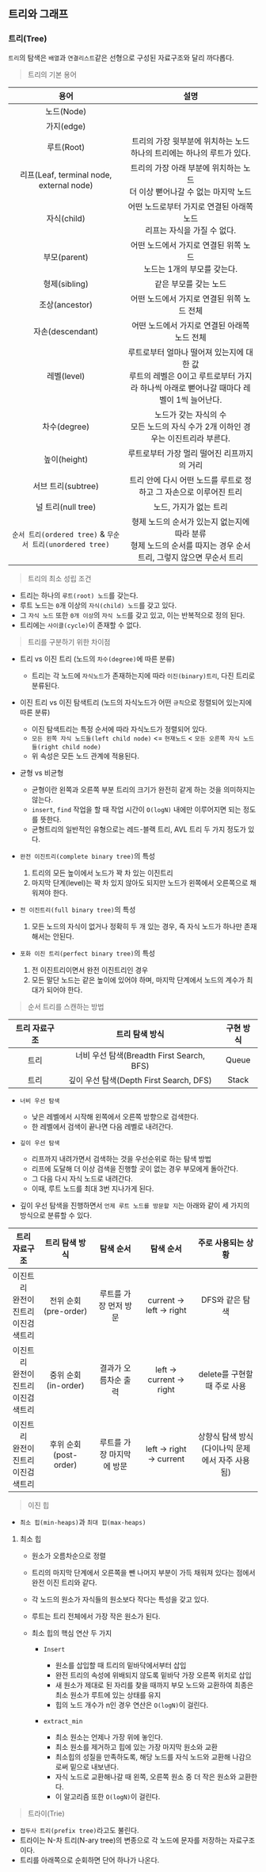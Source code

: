## 트리와 그래프

### 트리(Tree)

`트리`의 탐색은 `배열`과 `연결리스트`같은 선형으로 구성된 자료구조와 달리 까다롭다.

> 트리의 기본 용어

|용어|설명|
|:---:|:---:|
|노드(Node)||
|가지(edge)||
|루트(Root)|트리의 가장 윗부분에 위치하는 노드<br/> 하나의 트리에는 하나의 루트가 있다.|
|리프(Leaf, terminal node, external node)|트리의 가장 아래 부분에 위치하는 노드<br/> 더 이상 뻗어나갈 수 없는 마지막 노드|
|자식(child)|어떤 노드로부터 가지로 연결된 아래쪽 노드<br/> 리프는 자식을 가질 수 없다.|
|부모(parent)|어떤 노드에서 가지로 연결된 위쪽 노드<br/> 노드는 1개의 부모를 갖는다.|
|형제(sibling)|같은 부모를 갖는 노드|
|조상(ancestor)|어떤 노드에서 가지로 연결된 위쪽 노드 전체|
|자손(descendant)|어떤 노드에서 가지로 연결된 아래쪽 노드 전체|
|레벨(level)|루트로부터 얼마나 떨어져 있는지에 대한 값 <br/> 루트의 레벨은 0이고 루트로부터 가지라 하나씩 아래로 뻗어나갈 때마다 레벨이 1씩 늘어난다.|
|차수(degree)|노드가 갖는 자식의 수 <br/> 모든 노드의 자식 수가 2개 이하인 경우는 이진트리라 부른다.|
|높이(height)|루트로부터 가장 멀리 떨어진 리프까지의 거리|
|서브 트리(subtree)|트리 안에 다시 어떤 노드를 루트로 정하고 그 자손으로 이루어진 트리|
|널 트리(null tree)|노드, 가지가 없는 트리|
|`순서 트리(ordered tree)` & `무순서 트리(unordered tree)`|형제 노드의 순서가 있는지 없는지에 따라 분류 <br/> 형제 노드의 순서를 따지는 경우 순서 트리, 그렇지 않으면 무순서 트리|

> 트리의 최소 성립 조건

- 트리는 하나의 `루트(root) 노드`를 갖는다.
- 루트 노드는 `0`개 이상의 `자식(child) 노드`를 갖고 있다.
- 그 `자식 노드` 또한 `0개 이상`의 `자식 노드`를 갖고 있고, 이는 반복적으로 정의 된다.
- 트리에는 `사이클(cycle)`이 존재할 수 없다.

> 트리를 구분하기 위한 차이점

- 트리 vs 이진 트리 (노드의 `차수(degree)`에 따른 분류)
    - 트리는 각 노드에 `자식노드`가 존재하는지에 따라 `이진(binary)트리`, 다진 트리로 분류된다.

- 이진 트리 vs 이진 탐색트리 (노드의 자식노드가 어떤 `규칙`으로 정렬되어 있는지에 따른 분류)
    - 이진 탐색트리는 특정 순서에 따라 자식노드가 정렬되어 있다.
    - `모든 왼쪽 자식 노드들(left child node)` <= `현재노드` < `모든 오른쪽 자식 노드들(right child node)`
    - 위 속성은 모든 노드 관계에 적용된다.

- 균형 vs 비균형
    - 균형이란 왼쪽과 오른쪽 부분 트리의 크기가 완전히 같게 하는 것을 의미하지는 않는다.
    - `insert`, `find` 작업을 할 때 작업 시간이 `O(logN)` 내에만 이루어지면 되는 정도를 뜻한다.
    - 균형트리의 일반적인 유형으로는 레드-블랙 트리, AVL 트리 두 가지 정도가 있다.

- `완전 이진트리(complete binary tree)`의 특성
    1. 트리의 모든 높이에서 노드가 꽉 차 있는 이진트리
    2. 마지막 단계(level)는 꽉 차 있지 않아도 되지만 노드가 왼쪽에서 오른쪽으로 채워져야 한다.

- `전 이진트리(full binary tree)`의 특성
    1. 모든 노드의 자식이 없거나 정확히 두 개 있는 경우, 즉 자식 노드가 하나만 존재해서는 안된다.

- `포화 이진 트리(perfect binary tree)`의 특성
    1. 전 이진트리이면서 완전 이진트리인 경우
    2. 모든 말단 노드는 같은 높이에 있어야 하며, 마지막 단계에서 노드의 계수가 최대가 되어야 한다.

> 순서 트리를 스캔하는 방법

|트리 자료구조|트리 탐색 방식|구현 방식|
|:---:|:---:|:---:|
|트리|너비 우선 탐색(Breadth First Search, BFS)|Queue|
|트리|깊이 우선 탐색(Depth First Search, DFS)|Stack|

- `너비 우선 탐색`
    - 낮은 레벨에서 시작해 왼쪽에서 오른쪽 방향으로 검색한다.
    - 한 레벨에서 검색이 끝나면 다음 레벨로 내려간다.

- `깊이 우선 탐색`
    - 리프까지 내려가면서 검색하는 것을 우선순위로 하는 탐색 방법
    - 리프에 도달해 더 이상 검색을 진행할 곳이 없는 경우 부모에게 돌아간다.
    - 그 다음 다시 자식 노드로 내려간다.
    - 이때, 루트 노드를 최대 3번 지나가게 된다.

- 깊이 우선 탐색을 진행하면서 `언제 루트 노드를 방문할 지`는 아래와 같이 세 가지의 방식으로 분류할 수 있다.

|트리 자료구조|트리 탐색 방식|탐색 순서|탐색 순서|주로 사용되는 상황|
|:---:|:---:|:---:|:---:|:---:|
|이진트리<br> 완전이진트리<br> 이진검색트리|전위 순회(pre-order)|루트를 가장 먼저 방문|current -> left -> right|DFS와 같은 탐색|
|이진트리<br> 완전이진트리<br> 이진검색트리|중위 순회(in-order)|결과가 오름차순 출력|left -> current -> right|delete를 구현할 때 주로 사용|
|이진트리<br> 완전이진트리<br> 이진검색트리|후위 순회(post-order)|루트를 가장 마지막에 방문|left -> right -> current|상향식 탐색 방식<br>(다이나믹 문제에서 자주 사용됨)|

> 이진 힙

- `최소 힙(min-heaps)`과 `최대 힙(max-heaps)`

1. 최소 힙
    - 원소가 오름차순으로 정렬
    - 트리의 마지막 단계에서 오른쪽을 뺀 나머지 부분이 가득 채워져 있다는 점에서 완전 이진 트리와 같다.
    - 각 노드의 원소가 자식들의 원소보다 작다는 특성을 갖고 있다.
    - 루트는 트리 전체에서 가장 작은 원소가 된다.

    - 최소 힙의 핵심 연산 두 가지
        - `Insert`
            - 원소를 삽입할 때 트리의 밑바닥에서부터 삽입
            - 완전 트리의 속성에 위배되지 않도록 밑바닥 가장 오른쪽 위치로 삽입
            - 새 원소가 제대로 된 자리를 찾을 때까지 부모 노드와 교환하여 최종은 최소 원소가 루트에 있는 상태를 유지
            - 힙의 노드 개수가 n인 경우 연산은 `O(logN)`이 걸린다.

        - `extract_min`
            - 최소 원소는 언제나 가장 위에 놓인다.
            - 최소 원소를 제거하고 힙에 있는 가장 마지막 원소와 교환
            - 최소힙의 성질을 만족하도록, 해당 노드를 자식 노드와 교환해 나감으로써 밑으로 내보낸다.
            - 자식 노드로 교환해나갈 때 왼쪽, 오른쪽 원소 중 더 작은 원소와 교환한다.
            - 이 알고리즘 또한 `O(logN)`이 걸린다.

> 트라이(Trie)

- `접두사 트리(prefix tree)`라고도 불린다.
- 트라이는 N-차 트리(N-ary tree)의 변종으로 각 노드에 문자를 저장하는 자료구조이다.
- 트리를 아래쪽으로 순회하면 단어 하나가 나온다.
